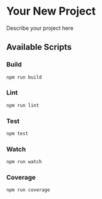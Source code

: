 # Your New Project

<!-- Sample badge -->
<!-- [![license](https://img.shields.io/github/license/kdcio/create-nodejs?style=for-the-badge)](https://github.com/kdcio/create-nodejs/blob/master/LICENSE) -->

Describe your project here

## Available Scripts

### Build

```bash
npm run build
```

### Lint

```bash
npm run lint
```

### Test

```bash
npm test
```

### Watch

```bash
npm run watch
```

### Coverage

```bash
npm run coverage
```
